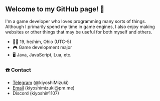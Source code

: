 ## Welcome to my GitHub page! 👋

I'm a game developer who loves programming many sorts of things. Although I primarily spend my time in game engines, I also enjoy making websites or other things that may be useful for both myself and others.

- 🙋‍♂️ 19, he/him, Ohio (UTC-5)
- 🎮 Game development major
- 🖥️ Java, JavaScript, Lua, etc.

### ☎️ Contact

- [Telegram][telegram] (@kiyoshiMizuki)
- [Email][email] (kiyoshimizuki<span>@</span>pm.me)
- Discord (kiyoshi#1107)

[telegram]: https://t.me/kiyoshiMizuki "A link to contact me through Telegram"
[email]: mailto:kiyoshimizuki@pm.me "A link to email me"
